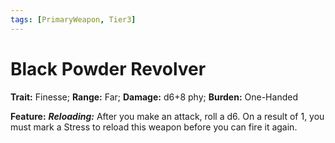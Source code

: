 ```yaml
---
tags: [PrimaryWeapon, Tier3]
---
```

# Black Powder Revolver

**Trait:** Finesse; **Range:** Far; **Damage:** d6+8 phy; **Burden:** One-Handed

**Feature:** ***Reloading:*** After you make an attack, roll a d6. On a result of 1, you must mark a Stress to reload this weapon before you can fire it again.
